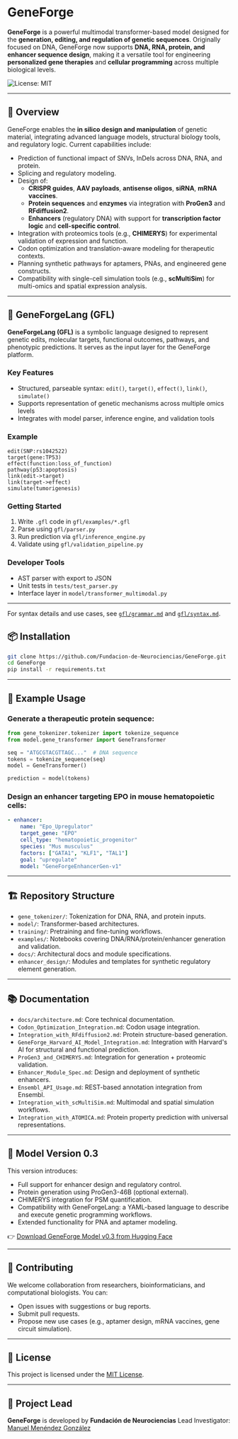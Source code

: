 # GeneForge

**GeneForge** is a powerful multimodal transformer-based model designed for the **generation, editing, and regulation of genetic sequences**. Originally focused on DNA, GeneForge now supports **DNA, RNA, protein, and enhancer sequence design**, making it a versatile tool for engineering **personalized gene therapies** and **cellular programming** across multiple biological levels.

![License: MIT](https://img.shields.io/badge/License-MIT-green.svg)

---

## 🚀 Overview

GeneForge enables the **in silico design and manipulation** of genetic material, integrating advanced language models, structural biology tools, and regulatory logic. Current capabilities include:

- Prediction of functional impact of SNVs, InDels across DNA, RNA, and protein.
- Splicing and regulatory modeling.
- Design of:
  - **CRISPR guides**, **AAV payloads**, **antisense oligos**, **siRNA**, **mRNA vaccines**.
  - **Protein sequences** and **enzymes** via integration with **ProGen3** and **RFdiffusion2**.
  - **Enhancers** (regulatory DNA) with support for **transcription factor logic** and **cell-specific control**.
- Integration with proteomics tools (e.g., **CHIMERYS**) for experimental validation of expression and function.
- Codon optimization and translation-aware modeling for therapeutic contexts.
- Planning synthetic pathways for aptamers, PNAs, and engineered gene constructs.
- Compatibility with single-cell simulation tools (e.g., **scMultiSim**) for multi-omics and spatial expression analysis.

---
## 🧬 GeneForgeLang (GFL)

**GeneForgeLang (GFL)** is a symbolic language designed to represent genetic edits, molecular targets, functional outcomes, pathways, and phenotypic predictions. It serves as the input layer for the GeneForge platform.

### Key Features
- Structured, parseable syntax: `edit()`, `target()`, `effect()`, `link()`, `simulate()`
- Supports representation of genetic mechanisms across multiple omics levels
- Integrates with model parser, inference engine, and validation tools

### Example
```gfl
edit(SNP:rs1042522)
target(gene:TP53)
effect(function:loss_of_function)
pathway(p53:apoptosis)
link(edit->target)
link(target->effect)
simulate(tumorigenesis)
```

### Getting Started
1. Write `.gfl` code in `gfl/examples/*.gfl`
2. Parse using `gfl/parser.py`
3. Run prediction via `gfl/inference_engine.py`
4. Validate using `gfl/validation_pipeline.py`

### Developer Tools
- AST parser with export to JSON
- Unit tests in `tests/test_parser.py`
- Interface layer in `model/transformer_multimodal.py`

---
For syntax details and use cases, see [`gfl/grammar.md`](./gfl/grammar.md) and [`gfl/syntax.md`](./gfl/syntax.md).

## 📦 Installation

```bash
git clone https://github.com/Fundacion-de-Neurociencias/GeneForge.git
cd GeneForge
pip install -r requirements.txt
````

---

## 🧬 Example Usage

### Generate a therapeutic protein sequence:

```python
from gene_tokenizer.tokenizer import tokenize_sequence
from model.gene_transformer import GeneTransformer

seq = "ATGCGTACGTTAGC..."  # DNA sequence
tokens = tokenize_sequence(seq)
model = GeneTransformer()

prediction = model(tokens)
```

### Design an enhancer targeting EPO in mouse hematopoietic cells:

```yaml
- enhancer:
    name: "Epo_Upregulator"
    target_gene: "EPO"
    cell_type: "hematopoietic_progenitor"
    species: "Mus musculus"
    factors: ["GATA1", "KLF1", "TAL1"]
    goal: "upregulate"
    model: "GeneForgeEnhancerGen-v1"
```

---

## 🏗️ Repository Structure

* `gene_tokenizer/`: Tokenization for DNA, RNA, and protein inputs.
* `model/`: Transformer-based architectures.
* `training/`: Pretraining and fine-tuning workflows.
* `examples/`: Notebooks covering DNA/RNA/protein/enhancer generation and validation.
* `docs/`: Architectural docs and module specifications.
* `enhancer_design/`: Modules and templates for synthetic regulatory element generation.

---

## 📚 Documentation

* `docs/architecture.md`: Core technical documentation.
* `Codon_Optimization_Integration.md`: Codon usage integration.
* `Integration_with_RFdiffusion2.md`: Protein structure-based generation.
* `GeneForge_Harvard_AI_Model_Integration.md`: Integration with Harvard's AI for structural and functional prediction.
* `ProGen3_and_CHIMERYS.md`: Integration for generation + proteomic validation.
* `Enhancer_Module_Spec.md`: Design and deployment of synthetic enhancers.
* `Ensembl_API_Usage.md`: REST-based annotation integration from Ensembl.
* `Integration_with_scMultiSim.md`: Multimodal and spatial simulation workflows.
* `Integration_with_ATOMICA.md`: Protein property prediction with universal representations.

---

## 🧪 Model Version 0.3

This version introduces:

* Full support for enhancer design and regulatory control.
* Protein generation using ProGen3-46B (optional external).
* CHIMERYS integration for PSM quantification.
* Compatibility with GeneForgeLang: a YAML-based language to describe and execute genetic programming workflows.
* Extended functionality for PNA and aptamer modeling.

👉 [Download GeneForge Model v0.3 from Hugging Face](https://huggingface.co/fneurociencias/GeneForge)

---

## 🤝 Contributing

We welcome collaboration from researchers, bioinformaticians, and computational biologists. You can:

* Open issues with suggestions or bug reports.
* Submit pull requests.
* Propose new use cases (e.g., aptamer design, mRNA vaccines, gene circuit simulation).

---

## 📄 License

This project is licensed under the [MIT License](LICENSE).

---

## 🧠 Project Lead

**GeneForge** is developed by **Fundación de Neurociencias**
Lead Investigator: [Manuel Menéndez González](https://github.com/manuelmenendezg)

